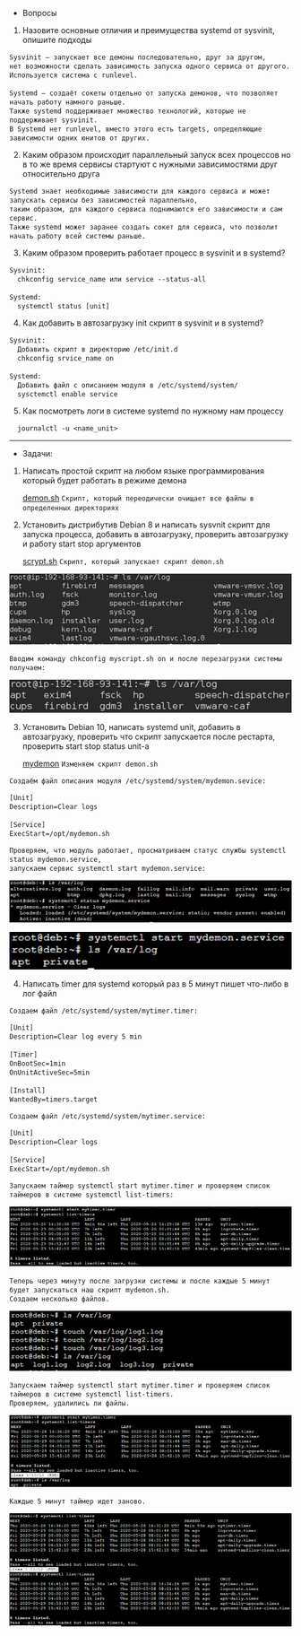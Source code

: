 * Вопросы
1.  Назовите основные отличия и преимущества systemd от sysvinit, опишите подходы
```
Sysvinit – запускает все демоны последовательно, друг за другом,
нет возможности сделать зависимость запуска одного сервиса от другого. Используется система с runlevel.

Systemd – создаёт сокеты отдельно от запуска демонов, что позволяет начать работу намного раньше.
Также systemd поддерживает множество технологий, которые не поддерживает sysvinit.
В Systemd нет runlevel, вместо этого есть targets, определяющие зависимости одних юнитов от других.
```
2.  Каким образом происходит параллельный запуск всех процессов но в то же время сервисы стартуют с нужными зависимостями друг относительно друга
```
Systemd знает необходимые зависимости для каждого сервиса и может запускать сервисы без зависимостей параллельно,
таким образом, для каждого сервиса поднимаются его зависимости и сам сервис.
Также systemd может заранее создать сокет для сервиса, что позволит начать работу всей системы раньше.
```
3.  Каким образом проверить работает процесс в sysvinit и в systemd?
```
Sysvinit: 
  chkconfig service_name или service --status-all
  
Systemd: 
  systemctl status [unit]
```
4.  Как добавить в автозагрузку init скрипт в sysvinit и в systemd?
```
Sysvinit:
  Добавить скрипт в директорию /etc/init.d
  chkconfig srvice_name on

Systemd:
  Добавить файл с описанием модуля в /etc/systemd/system/
  sysctemctl enable service
```
5.  Как посмотреть логи в системе systemd по нужному нам процессу
```
  journalctl -u <name_unit>
```
---
* Задачи:
1.  Hаписать простой скрипт на любом языке программирования который будет работать в режиме демона

    [demon.sh](demon.sh?raw=true) ``` Скрипт, который переодически очищает все файлы в определенных директориях ```
2.  Установить дистрибутив Debian 8 и написать sysvnit скрипт для запуска процесса, добавить в автозагрузку, проверить автозагрузку и работу start stop аргументов

    [scrypt.sh](scrypt.sh?raw=true) ``` Скрипт, который запускает скрипт demon.sh ```
      
![pic1](pic1.png?raw=true)
```
Вводим команду chkconfig myscript.sh on и после перезагрузки системы получаем:
```
![pic2](pic2.png?raw=true)

3.  Установить Debian 10, написать systemd unit, добавить в автозагрузку, проверить что скрипт запускается после рестарта, проверить start stop status unit-а


    [mydemon](mydemon.sh?raw=true) ``` Изменяем скрипт demon.sh ```
```
Создаём файл описания модуля /etc/systemd/system/mydemon.sevice:
```
```
[Unit]
Description=Clear logs

[Service]
ExecStart=/opt/mydemon.sh
```

```
Проверяем, что модуль работает, просматриваем статус службы systemctl status mydemon.service,
запускаем сервис systemctl start mydemon.service:
```
  ![pic3](pic3.png?raw=true)

  ![pic4](pic4.png?raw=true)

4.  Написать timer для systemd который раз в 5 минут пишет что-либо в лог файл
```
Создаем файл /etc/systemd/system/mytimer.timer:
```
```
[Unit]
Description=Clear log every 5 min

[Timer]
OnBootSec=1min
OnUnitActiveSec=5min

[Install]
WantedBy=timers.target
```
```
Создаем файл /etc/systemd/system/mytimer.service:
```
```
[Unit]
Description=Clear logs

[Service]
ExecStart=/opt/mydemon.sh
```
```
Запускаем таймер systemctl start mytimer.timer и проверяем список таймеров в системе systemctl list-timers:
```
![pic5](pic5.png?raw=true)
```
Теперь через минуту после загрузки системы и после каждые 5 минут будет запускаться наш скрипт mydemon.sh.
Создаем несколько файлов.
```
![pic6](pic6.png?raw=true)
```
Запускаем таймер systemctl start mytimer.timer и проверяем список таймеров в системе systemctl list-timers.
Проверяем, удалились ли файлы.
```
![pic7](pic7.png?raw=true)
```
Каждые 5 минут таймер идет заново.
```
![pic8](pic8.png?raw=true)
